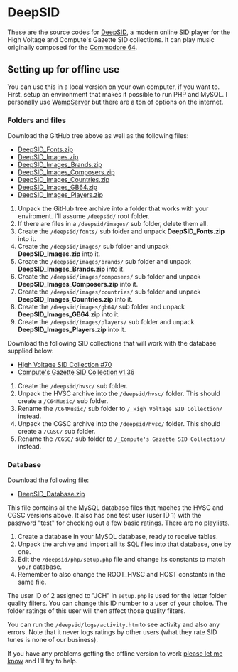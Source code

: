 # DeepSID

These are the source codes for [DeepSID](http://deepsid.chordian.net), a modern online SID player for the High Voltage and Compute's Gazette SID collections. It can play music originally composed for the [Commodore 64](https://en.wikipedia.org/wiki/Commodore_64).

## Setting up for offline use

You can use this in a local version on your own computer, if you want to. First, setup an environment that makes it possible to run PHP and MySQL. I personally use [WampServer](http://www.wampserver.com/en/) but there are a ton of options on the internet.

### Folders and files

Download the GitHub tree above as well as the following files:

* [DeepSID_Fonts.zip](https://chordian.net/files/deepsid/DeepSID_Fonts.zip)
* [DeepSID_Images.zip](https://chordian.net/files/deepsid/DeepSID_Images.zip)
* [DeepSID_Images_Brands.zip](https://chordian.net/files/deepsid/DeepSID_Images_Brands.zip)
* [DeepSID_Images_Composers.zip](https://chordian.net/files/deepsid/DeepSID_Images_Composers.zip)
* [DeepSID_Images_Countries.zip](https://chordian.net/files/deepsid/DeepSID_Images_Countries.zip)
* [DeepSID_Images_GB64.zip](https://chordian.net/files/deepsid/DeepSID_Images_GB64.zip)
* [DeepSID_Images_Players.zip](https://chordian.net/files/deepsid/DeepSID_Images_Players.zip)

1. Unpack the GitHub tree archive into a folder that works with your enviroment. I'll assume `/deepsid/` root folder.
2. If there are files in a `/deepsid/images/` sub folder, delete them all.
3. Create the `/deepsid/fonts/` sub folder and unpack **DeepSID_Fonts.zip** into it.
4. Create the `/deepsid/images/` sub folder and unpack **DeepSID_Images.zip** into it.
5. Create the `/deepsid/images/brands/` sub folder and unpack **DeepSID_Images_Brands.zip** into it.
6. Create the `/deepsid/images/composers/` sub folder and unpack **DeepSID_Images_Composers.zip** into it.
7. Create the `/deepsid/images/countries/` sub folder and unpack **DeepSID_Images_Countries.zip** into it.
8. Create the `/deepsid/images/gb64/` sub folder and unpack **DeepSID_Images_GB64.zip** into it.
9. Create the `/deepsid/images/players/` sub folder and unpack **DeepSID_Images_Players.zip** into it.

Download the following SID collections that will work with the database supplied below:

* [High Voltage SID Collection #70](http://www.prg.dtu.dk/HVSC/HVSC_70-all-of-them.7z)
* [Compute's Gazette SID Collection v1.36](http://www.c64music.co.uk/CGSC_v136.7z)

1. Create the `/deepsid/hvsc/` sub folder.
2. Unpack the HVSC archive into the `/deepsid/hvsc/` folder. This should create a `/C64Music/` sub folder.
3. Rename the `/C64Music/` sub folder to `/_High Voltage SID Collection/` instead.
4. Unpack the CGSC archive into the `/deepsid/hvsc/` folder. This should create a `/CGSC/` sub folder.
5. Rename the `/CGSC/` sub folder to `/_Compute's Gazette SID Collection/` instead.

### Database

Download the following file:

* [DeepSID_Database.zip](https://chordian.net/files/deepsid/DeepSID_Database.zip)

This file contains all the MySQL database files that maches the HVSC and CGSC versions above. It also has one test user (user ID 1) with the password "test" for checking out a few basic ratings. There are no playlists.

1. Create a database in your MySQL database, ready to receive tables.
2. Unpack the archive and import all its SQL files into that database, one by one.
3. Edit the `/deepsid/php/setup.php` file and change its constants to match your database.
4. Remember to also change the ROOT_HVSC and HOST constants in the same file.

The user ID of 2 assigned to "JCH" in `setup.php` is used for the letter folder quality filters. You can change this ID number to a user of your choice. The folder ratings of this user will then affect those quality filters.

You can run the `/deepsid/logs/activity.htm` to see activity and also any errors. Note that it never logs ratings by other users (what they rate SID tunes is none of our business).

If you have any problems getting the offline version to work [please let me know](mailto:chordian@gmail.com) and I'll try to help.
